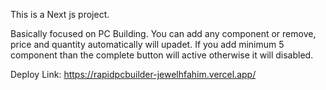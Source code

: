 This is a Next js project.

Basically focused on PC Building. You can add any component or remove, price and quantity automatically will upadet. If you add  minimum 5 component than the complete button will active otherwise it will disabled.

Deploy Link: https://rapidpcbuilder-jewelhfahim.vercel.app/